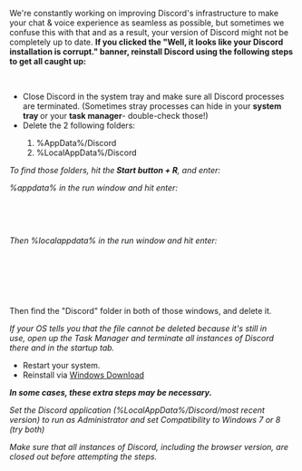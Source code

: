 <p>We're constantly working on improving Discord's infrastructure to make your chat &amp; voice experience as seamless as possible, but sometimes we confuse this with that and as a result, your version of Discord might not be completely up to date. <strong>If you clicked the "Well, it looks like your Discord installation is corrupt." </strong><strong>banner, reinstall Discord using the following steps to get all caught up:</strong></p>
<p> </p>
<ul>
    <li>Close Discord in the system tray and make sure all Discord processes are terminated. (Sometimes stray processes can hide in your <strong>system tray </strong>or your <strong>task manager</strong>- double-check those!)</li>
    <li>Delete the 2 following folders:</li>
</ul>
<ol>
    <ol>
        <li>%AppData%/Discord</li>
        <li>%LocalAppData%/Discord</li>
    </ol>
</ol>
<p class="wysiwyg-text-align-left"><span class="wysiwyg-font-size-medium"><em>To find those folders, hit the<strong> </strong><strong>Start button + R</strong>, and enter:</em></span></p>
<p class="wysiwyg-text-align-left"><em>%appdata% in the run window and hit enter: </em></p>
<p class="wysiwyg-text-align-left"><img class="shadow" src="https://support.discord.com/hc/en-us/article_attachments/209205268/RunDat.png" alt=""></p>
<p><br><br></p>
<p><em>Then %localappdata% in the run window and hit enter:</em></p>
<p><em><br><img class="shadow" src="https://support.discord.com/hc/en-us/article_attachments/209275467/RunDatLocal.png" alt=""><br></em></p>
<p> </p>
<p> </p>
<p class="wysiwyg-text-align-left">Then find the "Discord" folder in both of those windows, and delete it. </p>
<p class="wysiwyg-text-align-left"><span class="wysiwyg-font-size-medium"><em>If your OS tells you that the file cannot be deleted because it's still in use, open up the Task Manager and terminate all instances of Discord there and in the startup tab.</em></span></p>
<ul>
    <li>Restart your system.</li>
    <li>Reinstall via <a href="https://discord.com/api/download?platform=win" target="_self">Windows Download</a>
    </li>
</ul>
<p><em><strong>In some cases, these extra steps may be necessary.</strong></em></p>
<p><em>Set the Discord application (%LocalAppData%/Discord/most recent version) to run as Administrator and set Compatibility to Windows 7 or 8 (try both)</em></p>
<p><em>Make sure that all instances of Discord, including the browser version, are closed out before attempting the steps. </em></p>
